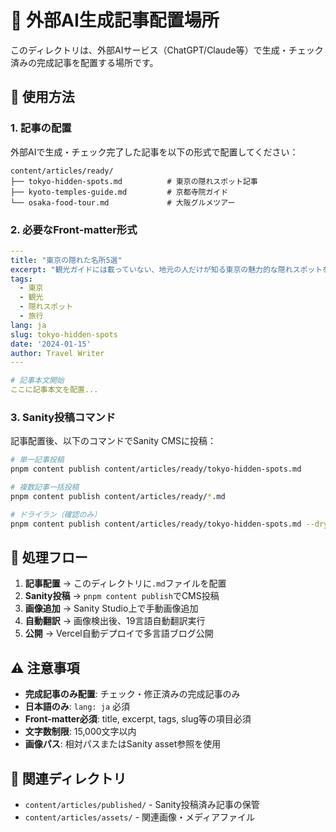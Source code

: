 # 🤖 外部AI生成記事配置場所

このディレクトリは、外部AIサービス（ChatGPT/Claude等）で生成・チェック済みの完成記事を配置する場所です。

## 📝 使用方法

### 1. 記事の配置
外部AIで生成・チェック完了した記事を以下の形式で配置してください：

```
content/articles/ready/
├── tokyo-hidden-spots.md          # 東京の隠れスポット記事
├── kyoto-temples-guide.md         # 京都寺院ガイド  
└── osaka-food-tour.md             # 大阪グルメツアー
```

### 2. 必要なFront-matter形式
```yaml
---
title: "東京の隠れた名所5選"
excerpt: "観光ガイドには載っていない、地元の人だけが知る東京の魅力的な隠れスポットをご紹介します。"
tags:
  - 東京
  - 観光
  - 隠れスポット
  - 旅行
lang: ja
slug: tokyo-hidden-spots
date: '2024-01-15'
author: Travel Writer
---

# 記事本文開始
ここに記事本文を配置...
```

### 3. Sanity投稿コマンド
記事配置後、以下のコマンドでSanity CMSに投稿：

```bash
# 単一記事投稿
pnpm content publish content/articles/ready/tokyo-hidden-spots.md

# 複数記事一括投稿
pnpm content publish content/articles/ready/*.md

# ドライラン（確認のみ）
pnpm content publish content/articles/ready/tokyo-hidden-spots.md --dry-run
```

## 🔄 処理フロー

1. **記事配置** → このディレクトリに`.md`ファイルを配置
2. **Sanity投稿** → `pnpm content publish`でCMS投稿  
3. **画像追加** → Sanity Studio上で手動画像追加
4. **自動翻訳** → 画像検出後、19言語自動翻訳実行
5. **公開** → Vercel自動デプロイで多言語ブログ公開

## ⚠️ 注意事項

- **完成記事のみ配置**: チェック・修正済みの完成記事のみ
- **日本語のみ**: `lang: ja` 必須
- **Front-matter必須**: title, excerpt, tags, slug等の項目必須
- **文字数制限**: 15,000文字以内
- **画像パス**: 相対パスまたはSanity asset参照を使用

## 📁 関連ディレクトリ

- `content/articles/published/` - Sanity投稿済み記事の保管
- `content/articles/assets/` - 関連画像・メディアファイル